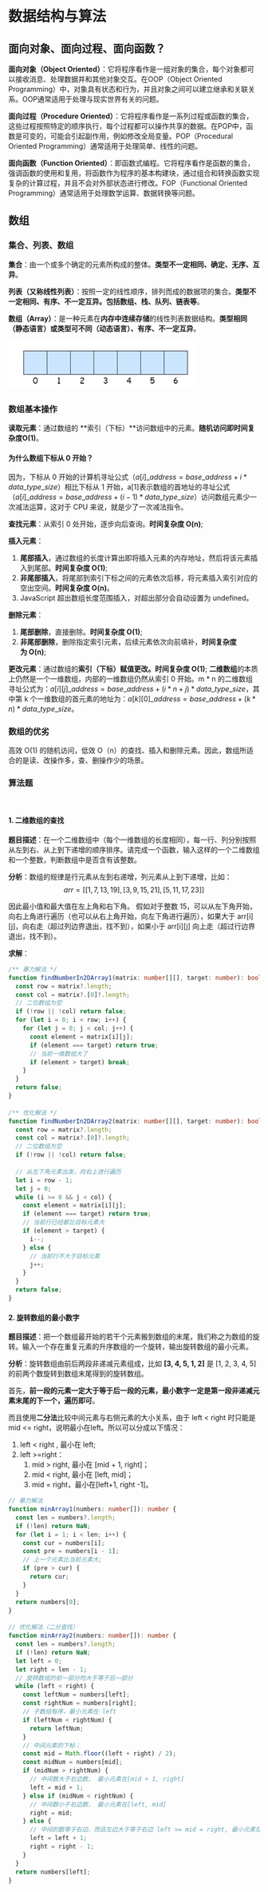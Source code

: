 # 数据结构与算法

## 面向对象、面向过程、面向函数？

**面向对象（Object Oriented）**：它将程序看作是一组对象的集合，每个对象都可以接收消息、处理数据并和其他对象交互。在OOP（Object Oriented Programming）中，对象具有状态和行为，并且对象之间可以建立继承和关联关系。OOP通常适用于处理与现实世界有关的问题。

**面向过程（Procedure Oriented）**：它将程序看作是一系列过程或函数的集合，这些过程按照特定的顺序执行，每个过程都可以操作共享的数据。在POP中，函数是可变的，可能会引起副作用，例如修改全局变量。POP（Procedural Oriented Programming）通常适用于处理简单、线性的问题。

**面向函数（Function Oriented）**：即函数式编程。它将程序看作是函数的集合，强调函数的使用和复用，将函数作为程序的基本构建块，通过组合和转换函数实现复杂的计算过程，并且不会对外部状态进行修改。FOP（Functional Oriented Programming）通常适用于处理数学运算、数据转换等问题。

## 数组

### 集合、列表、数组

**集合**：由一个或多个确定的元素所构成的整体。**类型不一定相同、确定、无序、互异**。

**列表（又称线性列表）**：按照一定的线性顺序，排列而成的数据项的集合。**类型不一定相同、有序、不一定互异。包括数组、栈、队列、链表等**。

**数组（Array）**：是一种元素在**内存中连续存储**的线性列表数据结构。**类型相同（静态语言）或类型可不同（动态语言）、有序、不一定互异**。

![](../public/basics/dsa-1.png)

### 数组基本操作

**读取元素**：通过数组的 **索引（下标）**访问数组中的元素。**随机访问即时间复杂度O(1)**。

#### 为什么数组下标从 0 开始？

因为，下标从 0 开始的计算机寻址公式（$a[i]\_address=base\_address+i*data\_type\_size$）相比下标从 1 开始，a[1]表示数组的首地址的寻址公式（$a[i]\_address=base\_address+(i-1)*data\_type\_size$）访问数组元素少一次减法运算，这对于 CPU 来说，就是少了一次减法指令。

**查找元素**：从索引 0 处开始，逐步向后查询。**时间复杂度 O(n)**;

**插入元素**：
1. **尾部插入**，通过数组的长度计算出即将插入元素的内存地址，然后将该元素插入到尾部。**时间复杂度 O(1)**;
2. **非尾部插入**，将尾部到索引下标之间的元素依次后移，将元素插入索引对应的空出空间。**时间复杂度 O(n)**。
3. JavaScript 超出数组长度范围插入，对超出部分会自动设置为 undefined。

**删除元素**：
1. **尾部删除**，直接删除。**时间复杂度 O(1)**;
2. **非尾部删除**，删除指定索引元素，后续元素依次向前填补，**时间复杂度为 O(n)**;

**更改元素**：通过数组的**索引（下标）赋值更改。时间复杂度 O(1)**;
**二维数组**的本质上仍然是一个一维数组，内部的一维数组仍然从索引 0 开始。m * n 的二维数组寻址公式为：$a[i][j]\_address=base\_address+(i*n+j)*data\_type\_size$，其中第 k 个一维数组的首元素的地址为：$a[k][0]\_address=base\_address+(k*n)*data\_type\_size$。

### 数组的优劣
高效 O(1) 的随机访问，低效 O（n）的查找、插入和删除元素。因此，数组所适合的是读、改操作多，查、删操作少的场景。

### 算法题
<br>  

#### 1. 二维数组的查找

**题目描述**：在一个二维数组中（每个一维数组的长度相同），每一行、列分别按照从左到右、从上到下递增的顺序排序。请完成一个函数，输入这样的一个二维数组和一个整数，判断数组中是否含有该整数。

**分析**：数组的规律是行元素从左到右递增，列元素从上到下递增，比如：
$$ arr = [[1, 7, 13, 19], [3, 9, 15, 21], [5, 11, 17,23]] $$

因此最小值和最大值在左上角和右下角。  假如对于整数 15，可以从左下角开始，向右上角进行遍历（也可以从右上角开始，向左下角进行遍历），如果大于 arr[i][j]，向右走（超过列边界退出，找不到），如果小于 arr[i][j] 向上走（超过行边界退出，找不到）。

**求解**：

```typescript
/** 暴力解法 */
function findNumberIn2DArray1(matrix: number[][], target: number): boolean {
  const row = matrix?.length;
  const col = matrix?.[0]?.length;
  // 二位数组为空
  if (!row || !col) return false;
  for (let i = 0; i < row; i++) {
    for (let j = 0; j < col; j++) {
      const element = matrix[i][j];
      if (element === target) return true;
      // 当前一维数组大了
      if (element > target) break;
    }
  }
  return false;
}

/** 优化解法 */
function findNumberIn2DArray2(matrix: number[][], target: number): boolean {
  const row = matrix?.length;
  const col = matrix?.[0]?.length;
  // 二位数组为空
  if (!row || !col) return false;

  // 从左下角元素出发，向右上进行遍历
  let i = row - 1;
  let j = 0;
  while (i >= 0 && j < col) {
    const element = matrix[i][j];
    if (element === target) return true;
    // 当前行已经都比目标元素大
    if (element > target) {
      i--;
    } else {
      // 当前行不大于目标元素
      j++;
    }
  }
  return false;
}
```

#### 2. 旋转数组的最小数字

**题目描述**：把一个数组最开始的若干个元素搬到数组的末尾，我们称之为数组的旋转。输入一个存在重复元素的升序数组的一个旋转，输出旋转数组的最小元素。

**分析**：旋转数组由前后两段非递减元素组成，比如 **[3, 4, 5, 1, 2]** 是 [1, 2, 3, 4, 5] 的前两个数旋转到数组末尾得到的旋转数组。

首先，**前一段的元素一定大于等于后一段的元素，最小数字一定是第一段非递减元素末尾的下一个，遍历即可**。 

而且使用**二分法**比较中间元素与右侧元素的大小关系，由于 left < right 时只能是mid <= right，说明最小在left。所以可以分成以下情况：
1. left < right , 最小在 left;
2. left >=right：
    1. mid > right, 最小在 [mid + 1, right]；
    2. mid < right, 最小在 [left, mid]；
    3. mid = right，最小在[left+1, right -1]。

```typescript
// 暴力解法
function minArray1(numbers: number[]): number {
  const len = numbers?.length;
  if (!len) return NaN;
  for (let i = 1; i < len; i++) {
    const cur = numbers[i];
    const pre = numbers[i - 1];
    // 上一个元素比当前元素大;
    if (pre > cur) {
      return cur;
    }
  }
  return numbers[0];
}

// 优化解法（二分查找）
function minArray2(numbers: number[]): number {
  const len = numbers?.length;
  if (!len) return NaN;
  let left = 0;
  let right = len - 1;
  // 旋转数组的前一部分均大于等于后一部分
  while (left < right) {
    const leftNum = numbers[left];
    const rightNum = numbers[right];
    // 子数组有序，最小元素在 left
    if (leftNum < rightNum) {
      return leftNum;
    }
    // 中间元素的下标；
    const mid = Math.floor((left + right) / 2);
    const midNum = numbers[mid];
    if (midNum > rightNum) {
      // 中间数大于右边数， 最小元素在[mid + 1, right]
      left = mid + 1;
    } else if (midNum < rightNum) {
      // 中间数小于右边数， 最小元素在[left, mid]
      right = mid;
    } else {
      // 中间的数等于右边，而且左边大于等于右边 left >= mid = right, 最小元素在[left + 1, right - 1]
      left = left + 1;
      right = right - 1;
    }
  }
  return numbers[left];
}
```